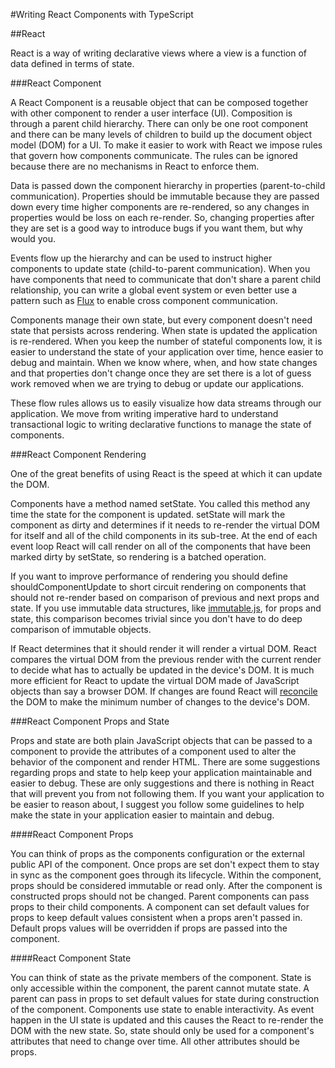 #Writing React Components with TypeScript

##React

React is a way of writing declarative views where a view is a function of data defined in terms of state. 

###React Component

A React Component is a reusable object that can be composed together with other component to render a user interface (UI). Composition is through a parent child hierarchy. There can only be one root component and there can be many levels of children to build up the document object model (DOM) for a UI. To make it easier to work with React we impose rules that govern how components communicate. The rules can be ignored because there are no mechanisms in React to enforce them.

Data is passed down the component hierarchy in properties (parent-to-child communication). Properties should be immutable because they are passed down every time higher components are re-rendered, so any changes in properties would be loss on each re-render. So, changing properties after they are set is a good way to introduce bugs if you want them, but why would you.

Events flow up the hierarchy and can be used to instruct higher components to update state (child-to-parent communication). When you have components that need to communicate that don't share a parent child relationship, you can write a global event system or even better use a pattern such as [Flux](https://facebook.github.io/flux/) to enable cross component communication.

Components manage their own state, but every component doesn't need state that persists across rendering. When state is updated the application is re-rendered. When you keep the number of stateful components low, it is easier to understand the state of your application over time, hence easier to debug and maintain. When we know where, when, and how state changes and that properties don't change once they are set there is a lot of guess work removed when we are trying to debug or update our applications.

These flow rules allows us to easily visualize how data streams through our application. We move from writing imperative hard to understand transactional logic to writing declarative functions to manage the state of components.

###React Component Rendering

One of the great benefits of using React is the speed at which it can update the DOM.

Components have a method named setState. You called this method any time the state for the component is updated. setState will mark the component as dirty and determines if it needs to re-render the virtual DOM for itself and all of the child components in its sub-tree. At the end of each event loop React will call render on all of the components that have been marked dirty by setState, so rendering is a batched operation. 

If you want to improve performance of rendering you should define shouldComponentUpdate to short circuit rendering on components that should not re-render based on comparison of previous and next props and state. If you use immutable data structures, like [immutable.js](https://facebook.github.io/immutable-js/), for props and state, this comparison becomes trivial since you don't have to do deep comparison of immutable objects.

If React determines that it should render it will render a virtual DOM. React compares the virtual DOM from the previous render with the current render to decide what has to actually be updated in the device's DOM. It is much more efficient for React to update the virtual DOM made of JavaScript objects than say a browser DOM. If changes are found React will [reconcile](https://facebook.github.io/react/docs/reconciliation.html) the DOM to make the minimum number of changes to the device's DOM.

###React Component Props and State

Props and state are both plain JavaScript objects that can be passed to a component to provide the attributes of a component used to alter the behavior of the component and render HTML. There are some suggestions regarding props and state to help keep your application maintainable and easier to debug. These are only suggestions and there is nothing in React that will prevent you from not following them. If you want your application to be easier to reason about, I suggest you follow some guidelines to help make the state in your application easier to maintain and debug.

####React Component Props

You can think of props as the components configuration or the external public API of the component. Once props are set don't expect them to stay in sync as the component goes through its lifecycle. Within the component, props should be considered immutable or read only. After the component is constructed props should not be changed. Parent components can pass props to their child components. A component can set default values for props to keep default values consistent when a props aren't passed in. Default props values will be overridden if props are passed into the component.

####React Component State

You can think of state as the private members of the component. State is only accessible within the component, the parent cannot mutate state. A parent can pass in props to set default values for state during construction of the component. Components use state to enable interactivity. As event happen in the UI state is updated and this causes the React to re-render the DOM with the new state. So, state should only be used for a component's attributes that need to change over time. All other attributes should be props.
